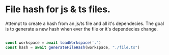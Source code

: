
# File hash for js & ts files.

Attempt to create a hash from an js/ts file and all it's dependecies.
The goal is to generate a new hash when ever the file or it's dependecies change.

```ts

const workspace = await loadWorkspace('.')
const hash = await generateFileHash(workspace, "./file.ts")

```

